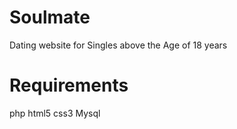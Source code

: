 # Soulmate
Dating website for Singles above the Age of 18 years

# Requirements
php
html5
css3
Mysql
